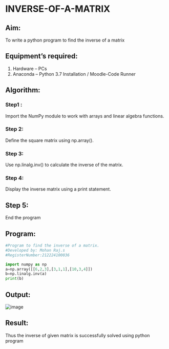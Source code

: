 # INVERSE-OF-A-MATRIX
## Aim:
To write a python program to find the inverse of a matrix
## Equipment’s required:
1. 	Hardware – PCs
2. 	Anaconda – Python 3.7 Installation / Moodle-Code Runner
## Algorithm:
### Step1 : 
Import the NumPy module to work with arrays and linear algebra functions.
### Step 2: 
Define the square matrix using np.array().
### Step 3: 
Use np.linalg.inv() to calculate the inverse of the matrix.
### Step 4: 
Display the inverse matrix using a print statement.
## Step 5:
End the program
## Program:
~~~python
#Program to find the inverse of a matrix.
#Developed by: Mohan Raj.s
#RegisterNumber:212224100036

import numpy as np
a=np.array([[6,2,3],[3,1,1],[10,3,4]])
b=np.linalg.inv(a)
print(b)
~~~
## Output:
![image](https://github.com/user-attachments/assets/27073fea-e311-4e27-9fc5-7ca61743b630)

## Result:
Thus the inverse of given matrix is successfully solved using python program

